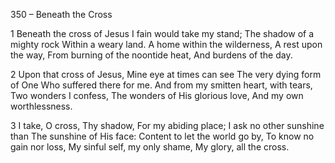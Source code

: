 350 – Beneath the Cross


1
Beneath the cross of Jesus
I fain would take my stand;
The shadow of a mighty rock
Within a weary land.
A home within the wilderness, 
A rest upon the way,
From burning of the noontide heat,
And burdens of the day.

2
Upon that cross of Jesus,
Mine eye at times can see
The very dying form of One
Who suffered there for me.
And from my smitten heart, with tears,
Two wonders I confess,
The wonders of His glorious love,
And my own worthlessness.

3
I take, O cross, Thy shadow,
For my abiding place;
I ask no other sunshine than
The sunshine of His face:
Content to let the world go by,
To know no gain nor loss,
My sinful self, my only shame,
My glory, all the cross.
